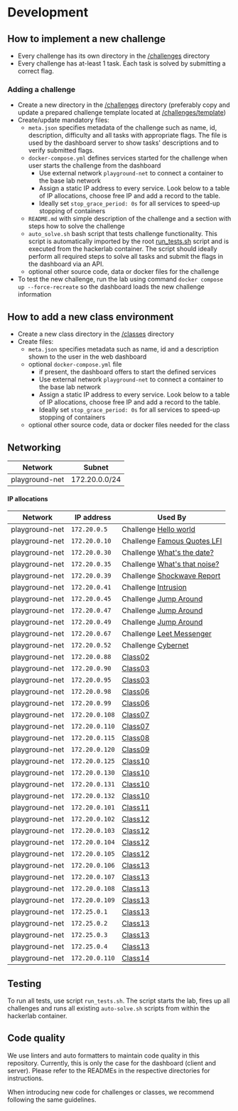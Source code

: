 # Development

## How to implement a new challenge

* Every challenge has its own directory in the [/challenges](./../challenges/) directory
* Every challenge has at-least 1 task. Each task is solved by submitting a correct flag.

### Adding a challenge

* Create a new directory in the [/challenges](./../challenges/) directory (preferably copy and update a prepared
  challenge template located at [/challenges/template](./../challenges/template/))
* Create/update mandatory files:
    * `meta.json` specifies metadata of the challenge such as name, id, description, difficulty and all tasks with
      appropriate flags. The file is used by the dashboard server to show tasks' descriptions and to verify submitted
      flags.
    * `docker-compose.yml` defines services started for the challenge when user starts the challenge from the dashboard
        * Use external network `playground-net` to connect a container to the base lab network
        * Assign a static IP address to every service. Look below to a table of IP allocations, choose free IP and add a
          record to the table.
        * Ideally set `stop_grace_period: 0s` for all services to speed-up stopping of containers
    * `README.md` with simple description of the challenge and a section with steps how to solve the challenge
    * `auto_solve.sh` bash script that tests challenge functionality. This script is automatically imported by the
      root [run_tests.sh](./../run_tests.sh) script and is executed from the hackerlab container. The script should
      ideally perform all required steps to solve all tasks and submit the flags in the dashboard via an API.
    * optional other source code, data or docker files for the challenge
* To test the new challenge, run the lab using command `docker compose up --force-recreate` so the dashboard loads the
  new challenge information

## How to add a new class environment

* Create a new class directory in the [/classes](./../classes/) directory
* Create files:
    * `meta.json` specifies metadata such as name, id and a description shown to the user in the web dashboard
    * optional `docker-compose.yml` file
        * if present, the dashboard offers to start the defined services
        * Use external network `playground-net` to connect a container to the base lab network
        * Assign a static IP address to every service. Look below to a table of IP allocations, choose free IP and add a
          record to the table.
        * Ideally set `stop_grace_period: 0s` for all services to speed-up stopping of containers
    * optional other source code, data or docker files needed for the class

## Networking

| Network        | Subnet        |
|----------------|---------------|
| playground-net | 172.20.0.0/24 |  

#### IP allocations

| Network        | IP address     | Used By                                                             | 
|----------------|----------------|---------------------------------------------------------------------|
| playground-net | `172.20.0.5`   | Challenge [Hello world](./../challenges/hello-world/)               |
| playground-net | `172.20.0.10`  | Challenge [Famous Quotes LFI](./../challenges/famous-quotes-lfi/)   |
| playground-net | `172.20.0.30`  | Challenge [What's the date?](./../challenges/what-is-the-date/)     |
| playground-net | `172.20.0.35`  | Challenge [What's that noise?](./../challenges/what-is-that-noise/) |
| playground-net | `172.20.0.39`  | Challenge [Shockwave Report](./../challenges/shockwave-report)      |
| playground-net | `172.20.0.41`  | Challenge [Intrusion](./../challenges/intrusion)                    |
| playground-net | `172.20.0.45`  | Challenge [Jump Around](./../challenges/jump-around)                |
| playground-net | `172.20.0.47`  | Challenge [Jump Around](./../challenges/jump-around)                |
| playground-net | `172.20.0.49`  | Challenge [Jump Around](./../challenges/jump-around)                |
| playground-net | `172.20.0.67`  | Challenge [Leet Messenger](./../challenges/leet-messenger)          |
| playground-net | `172.20.0.52`  | Challenge [Cybernet](./../challenges/cybernet)                      |
| playground-net | `172.20.0.88`  | [Class02](./../classes/class02)                                     |                                                
| playground-net | `172.20.0.90`  | [Class03](./../classes/class03)                                     |                                                
| playground-net | `172.20.0.95`  | [Class03](./../classes/class03)                                     |  
| playground-net | `172.20.0.98`  | [Class06](./../classes/class06)                                     |  
| playground-net | `172.20.0.99`  | [Class06](./../classes/class06)                                     |  
| playground-net | `172.20.0.108` | [Class07](./../classes/class07)                                     |
| playground-net | `172.20.0.110` | [Class07](./../classes/class07)                                     |
| playground-net | `172.20.0.115` | [Class08](./../classes/class08)                                     |
| playground-net | `172.20.0.120` | [Class09](./../classes/class09)                                     |
| playground-net | `172.20.0.125` | [Class10](./../classes/class10)                                     |
| playground-net | `172.20.0.130` | [Class10](./../classes/class10)                                     |
| playground-net | `172.20.0.131` | [Class10](./../classes/class10)                                     |
| playground-net | `172.20.0.132` | [Class10](./../classes/class10)                                     |
| playground-net | `172.20.0.101` | [Class11](./../classes/class11)                                     |  
| playground-net | `172.20.0.102` | [Class12](./../classes/class12)                                     |  
| playground-net | `172.20.0.103` | [Class12](./../classes/class12)                                     |  
| playground-net | `172.20.0.104` | [Class12](./../classes/class12)                                     |  
| playground-net | `172.20.0.105` | [Class12](./../classes/class12)                                     |  
| playground-net | `172.20.0.106` | [Class13](./../classes/class13)                                     |  
| playground-net | `172.20.0.107` | [Class13](./../classes/class13)                                     |
| playground-net | `172.20.0.108` | [Class13](./../classes/class13)                                     |
| playground-net | `172.20.0.109` | [Class13](./../classes/class13)                                     |
| playground-net | `172.25.0.1`   | [Class13](./../classes/class13)                                     |
| playground-net | `172.25.0.2`   | [Class13](./../classes/class13)                                     |
| playground-net | `172.25.0.3`   | [Class13](./../classes/class13)                                     |
| playground-net | `172.25.0.4`   | [Class13](./../classes/class13)                                     |
| playground-net | `172.20.0.110`   | [Class14](./../classes/class14)                                     |

## Testing

To run all tests, use script `run_tests.sh`. The script starts the lab, fires up all challenges and runs all existing
`auto-solve.sh` scripts from within the hackerlab container.

## Code quality

We use linters and auto formatters to maintain code quality in this repository.
Currently, this is only the case for the dashboard (client and server).
Please refer to the READMEs in the respective directories for instructions.

When introducing new code for challenges or classes, we recommend following the same guidelines.
